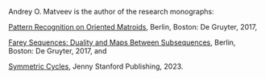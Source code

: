 Andrey O. Matveev is the author of the research monographs: 

[Pattern Recognition on Oriented Matroids](https://doi.org/10.1515/9783110531145), Berlin, Boston: De Gruyter, 2017,  

[Farey Sequences: Duality and Maps Between Subsequences](https://doi.org/10.1515/9783110547665), Berlin, Boston: De Gruyter, 2017, and 

[Symmetric Cycles](https://leanpub.com/SymmetricCycles), Jenny Stanford Publishing, 2023.

